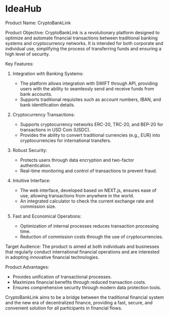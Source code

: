 # IdeaHub

Product Name: CryptoBankLink

Product Objective: 
CryptoBankLink is a revolutionary platform designed to optimize and automate financial transactions between traditional banking systems and cryptocurrency networks. It is intended for both corporate and individual use, simplifying the process of transferring funds and ensuring a high level of security.

Key Features:
1. Integration with Banking Systems:
   - The platform allows integration with SWIFT through API, providing users with the ability to seamlessly send and receive funds from bank accounts.
   - Supports traditional requisites such as account numbers, IBAN, and bank identification details.

2. Cryptocurrency Transactions:
   - Supports cryptocurrency networks ERC-20, TRC-20, and BEP-20 for transactions in USD Coin (USDC).
   - Provides the ability to convert traditional currencies (e.g., EUR) into cryptocurrencies for international transfers.

3. Robust Security:
   - Protects users through data encryption and two-factor authentication.
   - Real-time monitoring and control of transactions to prevent fraud.

4. Intuitive Interface:
   - The web interface, developed based on NEXT.js, ensures ease of use, allowing transactions from anywhere in the world.
   - An integrated calculator to check the current exchange rate and commission size.

5. Fast and Economical Operations:
   - Optimization of internal processes reduces transaction processing time.
   - Reduction of commission costs through the use of cryptocurrencies.

Target Audience:
The product is aimed at both individuals and businesses that regularly conduct international financial operations and are interested in adopting innovative financial technologies.

Product Advantages:
- Provides unification of transactional processes.
- Maximizes financial benefits through reduced transaction costs.
- Ensures comprehensive security through modern data protection tools.

CryptoBankLink aims to be a bridge between the traditional financial system and the new era of decentralized finance, providing a fast, secure, and convenient solution for all participants in financial flows.
